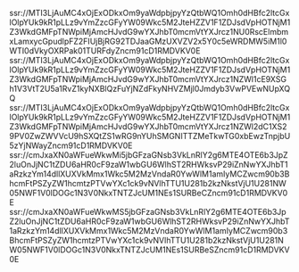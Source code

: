 ssr://MTI3LjAuMC4xOjExODkxOm9yaWdpbjpyYzQtbWQ1Omh0dHBfc2ltcGxlOlpYUk9kR1pLLz9vYmZzcGFyYW09Wkc5M2JteHZZV1F1ZDJsdVpHOTNjM1Z3WkdGMFpTNWpiMjAmcHJvdG9wYXJhbT0mcmVtYXJrcz1NU0RscElmbmxLamxycGpudlpFZ2FIUjBjRG92TDJaaGMzUXVZV2x5Y0c5eWRDMW5iM1l0WTI0dVkyOXRPak01TURFdyZncm91cD1RMDVKV0E
ssr://MTI3LjAuMC4xOjExODkxOm9yaWdpbjpyYzQtbWQ1Omh0dHBfc2ltcGxlOlpYUk9kR1pLLz9vYmZzcGFyYW09Wkc5M2JteHZZV1F1ZDJsdVpHOTNjM1Z3WkdGMFpTNWpiMjAmcHJvdG9wYXJhbT0mcmVtYXJrcz1NZWl1cE9XSGh1V3VtT2U5a1RvZ1kyNXBlQzFuYjNZdFkyNHVZMjl0Jmdyb3VwPVEwNUpXQQ
ssr://MTI3LjAuMC4xOjExODkxOm9yaWdpbjpyYzQtbWQ1Omh0dHBfc2ltcGxlOlpYUk9kR1pLLz9vYmZzcGFyYW09Wkc5M2JteHZZV1F1ZDJsdVpHOTNjM1Z3WkdGMFpTNWpiMjAmcHJvdG9wYXJhbT0mcmVtYXJrcz1NZWl2dC1XS29PV0ZwZWVVcU9hSXQtZS1wRG9nYUhSMGNITTZMeTkwTG0xbEwzTnpjbU5zYjNWayZncm91cD1RMDVKV0E
ssr://cmJxaXN0aWFueWkwMi5jbGFzaGNsb3VkLnRlY2g6MTE4OTE6b3JpZ2luOnJjNC1tZDU6aHR0cF9zaW1wbGU6WlhST2RHWksvP29iZnNwYXJhbT1aRzkzYm14dllXUXVkMmx1Wkc5M2MzVndaR0YwWlM1amIyMCZwcm90b3BhcmFtPSZyZW1hcmtzPTVwYXc1ck9vNVlhTTU1U281b2kzNkstVjU1U281NW05NWF1V0lDOGc1N3V0NkxTNTZJcUM1NEs1SURBeCZncm91cD1RMDVKV0E
ssr://cmJxaXN0aWFueWkwMS5jbGFzaGNsb3VkLnRlY2g6MTE4OTE6b3JpZ2luOnJjNC1tZDU6aHR0cF9zaW1wbGU6WlhST2RHWksvP29iZnNwYXJhbT1aRzkzYm14dllXUXVkMmx1Wkc5M2MzVndaR0YwWlM1amIyMCZwcm90b3BhcmFtPSZyZW1hcmtzPTVwYXc1ck9vNVlhTTU1U281b2kzNkstVjU1U281NW05NWF1V0lDOGc1N3V0NkxTNTZJcUM1NEs1SURBeSZncm91cD1RMDVKV0E
